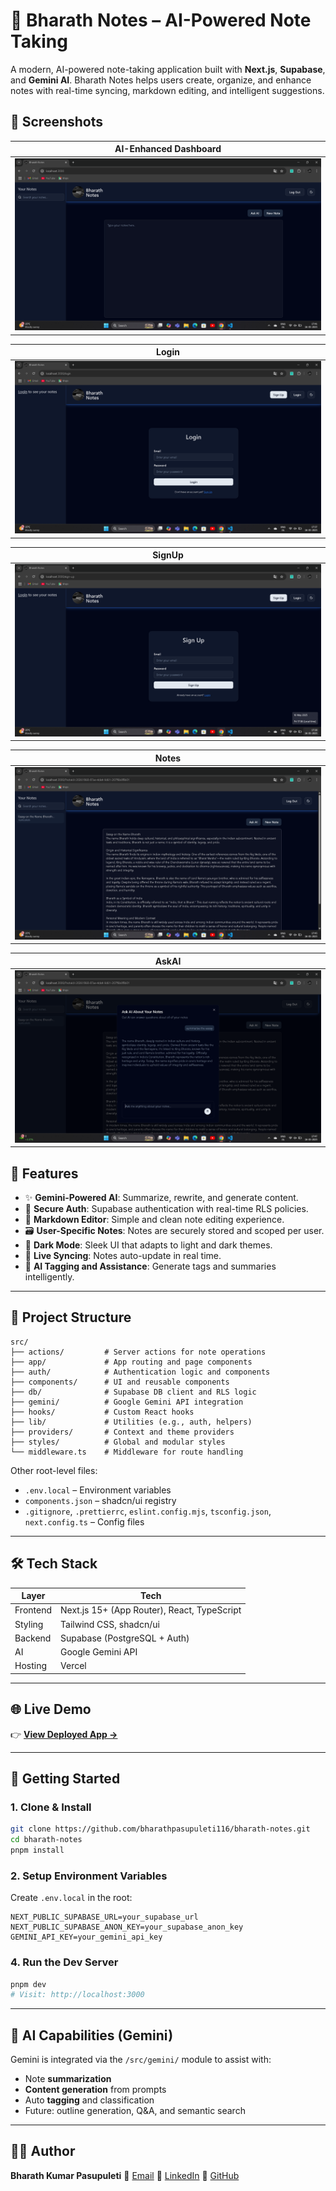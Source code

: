 # 📝 Bharath Notes – AI-Powered Note Taking

A modern, AI-powered note-taking application built with **Next.js**, **Supabase**, and **Gemini AI**. Bharath Notes helps users create, organize, and enhance notes with real-time syncing, markdown editing, and intelligent suggestions.

## 📸 Screenshots

| AI-Enhanced Dashboard                     |
| ----------------------------------------- |
| ![Dashboard](./screenshots/Dashboard.png) |

| Login                              |
| ---------------------------------- |
| ![Login](./screenshots/Login.png)  |

| SignUp                             |
| ---------------------------------- |
| ![SignUp](./screenshots/SignUp.png)|

| Notes                              |
| ---------------------------------- | 
| ![Notes](./screenshots/Notes.png)  |

| AskAI                               |
| ----------------------------------- |
| ![AskAI](./screenshots/AskAI.png)   |

## 🚀 Features

* ✨ **Gemini-Powered AI**: Summarize, rewrite, and generate content.
* 🔐 **Secure Auth**: Supabase authentication with real-time RLS policies.
* 📝 **Markdown Editor**: Simple and clean note editing experience.
* 🗃️ **User-Specific Notes**: Notes are securely stored and scoped per user.
* 🌙 **Dark Mode**: Sleek UI that adapts to light and dark themes.
* 🔄 **Live Syncing**: Notes auto-update in real time.
* 🧠 **AI Tagging and Assistance**: Generate tags and summaries intelligently.

---

## 📁 Project Structure

```
src/
├── actions/         # Server actions for note operations
├── app/             # App routing and page components
├── auth/            # Authentication logic and components
├── components/      # UI and reusable components
├── db/              # Supabase DB client and RLS logic
├── gemini/          # Google Gemini API integration
├── hooks/           # Custom React hooks
├── lib/             # Utilities (e.g., auth, helpers)
├── providers/       # Context and theme providers
├── styles/          # Global and modular styles
└── middleware.ts    # Middleware for route handling
```

Other root-level files:

* `.env.local` – Environment variables
* `components.json` – shadcn/ui registry
* `.gitignore`, `.prettierrc`, `eslint.config.mjs`, `tsconfig.json`, `next.config.ts` – Config files

---

## 🛠️ Tech Stack

| Layer    | Tech                                        |
| -------- | ------------------------------------------- |
| Frontend | Next.js 15+ (App Router), React, TypeScript |
| Styling  | Tailwind CSS, shadcn/ui                     |
| Backend  | Supabase (PostgreSQL + Auth)                |
| AI       | Google Gemini API                           |
| Hosting  | Vercel                                      |

---

## 🌐 Live Demo

👉 [**View Deployed App →**](bharath-notes.vercel.app)

---

## 🔧 Getting Started

### 1. Clone & Install

```bash
git clone https://github.com/bharathpasupuleti116/bharath-notes.git
cd bharath-notes
pnpm install
```

### 2. Setup Environment Variables

Create `.env.local` in the root:

```env
NEXT_PUBLIC_SUPABASE_URL=your_supabase_url
NEXT_PUBLIC_SUPABASE_ANON_KEY=your_supabase_anon_key
GEMINI_API_KEY=your_gemini_api_key
```

### 4. Run the Dev Server

```bash
pnpm dev
# Visit: http://localhost:3000
```

---

## 🧠 AI Capabilities (Gemini)

Gemini is integrated via the `/src/gemini/` module to assist with:

* Note **summarization**
* **Content generation** from prompts
* Auto **tagging** and classification
* Future: outline generation, Q\&A, and semantic search

---

## 🙋‍♂️ Author

**Bharath Kumar Pasupuleti**
📧 [Email](bharathpasupuleti116@gmail.com)
🔗 [LinkedIn](https://www.linkedin.com/in/bharathkp1)
📂 [GitHub](https://github.com/bharathpasupuleti116)
